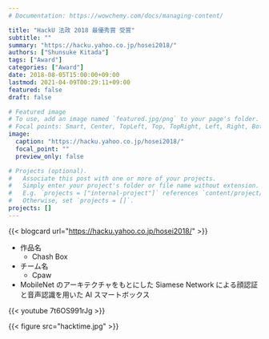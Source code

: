 ```yaml
---
# Documentation: https://wowchemy.com/docs/managing-content/

title: "HackU 法政 2018 最優秀賞 受賞"
subtitle: ""
summary: "https://hacku.yahoo.co.jp/hosei2018/"
authors: ["Shunsuke Kitada"]
tags: ["Award"]
categories: ["Award"]
date: 2018-08-05T15:00:00+09:00
lastmod: 2021-04-09T00:29:11+09:00
featured: false
draft: false

# Featured image
# To use, add an image named `featured.jpg/png` to your page's folder.
# Focal points: Smart, Center, TopLeft, Top, TopRight, Left, Right, BottomLeft, Bottom, BottomRight.
image:
  caption: "https://hacku.yahoo.co.jp/hosei2018/"
  focal_point: ""
  preview_only: false

# Projects (optional).
#   Associate this post with one or more of your projects.
#   Simply enter your project's folder or file name without extension.
#   E.g. `projects = ["internal-project"]` references `content/project/deep-learning/index.md`.
#   Otherwise, set `projects = []`.
projects: []
---
```


{{< blogcard url="https://hacku.yahoo.co.jp/hosei2018/" >}}

- 作品名
  - Chash Box
- チーム名
  - Cpaw
- MobileNet のアーキテクチャをもとにした Siamese Network による顔認証と音声認識を用いた AI スマートボックス

{{< youtube 7t6OS991rJg >}}


{{< figure src="hacktime.jpg" >}}
